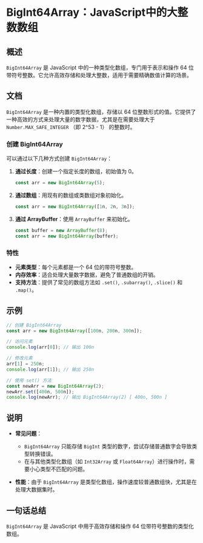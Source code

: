 <!--
Meta Description: # BigInt64Array：JavaScript中的大整数数组 ## 概述 `BigInt64Array` 是 JavaScript 中的一种类型化数组，专门用于表示和操作 64 位带符号整数。它允许高效存储和处理大整数，适用于需要精确数值计算的场景。 ## 文档 `BigInt64Array`...
Meta Keywords: bigint64array, arr, javascript, const, new
-->

# BigInt64Array：JavaScript中的大整数数组

## 概述
`BigInt64Array` 是 JavaScript 中的一种类型化数组，专门用于表示和操作 64 位带符号整数。它允许高效存储和处理大整数，适用于需要精确数值计算的场景。

## 文档
`BigInt64Array` 是一种内置的类型化数组，存储以 64 位整数形式的值。它提供了一种高效的方式来处理大量的数字数据，尤其是在需要处理大于 `Number.MAX_SAFE_INTEGER` （即 2^53 - 1） 的整数时。

### 创建 BigInt64Array
可以通过以下几种方式创建 `BigInt64Array`：
1. **通过长度**：创建一个指定长度的数组，初始值为 0。
   ```javascript
   const arr = new BigInt64Array(5);
   ```
   
2. **通过数组**：用现有的数组或类数组对象初始化。
   ```javascript
   const arr = new BigInt64Array([1n, 2n, 3n]);
   ```
   
3. **通过 ArrayBuffer**：使用 `ArrayBuffer` 来初始化。
   ```javascript
   const buffer = new ArrayBuffer(8);
   const arr = new BigInt64Array(buffer);
   ```

### 特性
- **元素类型**：每个元素都是一个 64 位的带符号整数。
- **内存效率**：适合处理大量数字数据，避免了普通数组的开销。
- **支持方法**：提供了常见的数组方法如 `.set()`, `.subarray()`, `.slice()` 和 `.map()`。

## 示例
```javascript
// 创建 BigInt64Array
const arr = new BigInt64Array([100n, 200n, 300n]);

// 访问元素
console.log(arr[0]); // 输出 100n

// 修改元素
arr[1] = 250n;
console.log(arr[1]); // 输出 250n

// 使用 set() 方法
const newArr = new BigInt64Array(2);
newArr.set([400n, 500n]);
console.log(newArr); // 输出 BigInt64Array(2) [ 400n, 500n ]
```

## 说明
- **常见问题**：
  - `BigInt64Array` 只能存储 `BigInt` 类型的数字，尝试存储普通数字会导致类型转换错误。
  - 在与其他类型化数组（如 `Int32Array` 或 `Float64Array`）进行操作时，需要小心类型不匹配的问题。
  
- **性能**：由于 `BigInt64Array` 是类型化数组，操作速度较普通数组快，尤其是在处理大数据集时。

## 一句话总结
`BigInt64Array` 是 JavaScript 中用于高效存储和操作 64 位带符号整数的类型化数组。